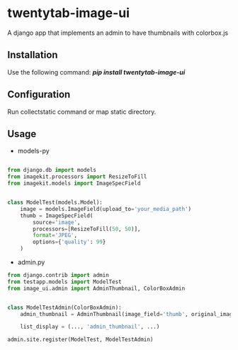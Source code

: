 twentytab-image-ui
==================

A django app that implements an admin to have thumbnails with colorbox.js

## Installation

Use the following command: <b><i>pip install twentytab-image-ui</i></b>

## Configuration

Run collectstatic command or map static directory.

## Usage

- models-py

```py

from django.db import models
from imagekit.processors import ResizeToFill
from imagekit.models import ImageSpecField


class ModelTest(models.Model):
    image = models.ImageField(upload_to='your_media_path')
    thumb = ImageSpecField(
        source='image',
        processors=[ResizeToFill(50, 50)],
        format='JPEG',
        options={'quality': 99}
    )

```

- admin.py

```py
from django.contrib import admin
from testapp.models import ModelTest
from image_ui.admin import AdminThumbnail, ColorBoxAdmin


class ModelTestAdmin(ColorBoxAdmin):
    admin_thumbnail = AdminThumbnail(image_field='thumb', original_image='image')

    list_display = (..., 'admin_thumbnail', ...)

admin.site.register(ModelTest, ModelTestAdmin)


```
